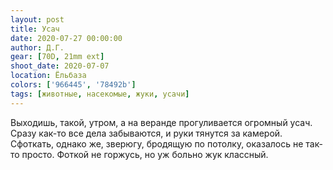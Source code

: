 ```yaml
---
layout: post
title: Усач
date: 2020-07-27 00:00:00
author: Д.Г.
gear: [70D, 21mm ext]
shoot_date: 2020-07-07
location: Ёльбаза
colors: ['966445', '78492b']
tags: [животные, насекомые, жуки, усачи]
---
```

Выходишь, такой, утром, а на веранде прогуливается огромный усач. Сразу как-то все дела забываются, и руки тянутся за камерой. Сфоткать, однако же, зверюгу, бродящую по потолку, оказалось не так-то просто. Фоткой не горжусь, но уж больно жук классный.
